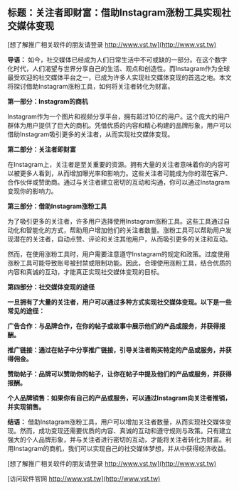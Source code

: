 ## **标题：关注者即财富：借助Instagram涨粉工具实现社交媒体变现**

[想了解推广相关软件的朋友请登录 http://www.vst.tw](http://www.vst.tw)

**导语：**
如今，社交媒体已经成为人们日常生活中不可或缺的一部分。在这个数字化时代，人们渴望与世界分享自己的生活、观点和创造性。而Instagram作为全球最受欢迎的社交媒体平台之一，已成为许多人实现社交媒体变现的首选之地。本文将探讨借助Instagram涨粉工具，如何将关注者转化为财富。

**第一部分：Instagram的商机**

Instagram作为一个图片和视频分享平台，拥有超过10亿的用户。这个庞大的用户群体为用户提供了巨大的商机。凭借优质的内容和精心构建的品牌形象，用户可以借助Instagram吸引更多的关注者，从而实现社交媒体变现。

**第二部分：关注者即财富**

在Instagram上，关注者是至关重要的资源。拥有大量的关注者意味着你的内容可以被更多人看到，从而增加曝光率和影响力。这些关注者可能成为你的潜在客户、合作伙伴或赞助商。通过与关注者建立密切的互动和沟通，你可以通过Instagram变现你的影响力。

**第三部分：借助Instagram涨粉工具**

为了吸引更多的关注者，许多用户选择使用Instagram涨粉工具。这些工具通过自动化和智能化的方式，帮助用户增加他们的关注者数量。涨粉工具可以帮助用户发现潜在的关注者，自动点赞、评论和关注其他用户，从而吸引更多的关注和互动。

然而，在使用涨粉工具时，用户需要注意遵守Instagram的规定和政策。过度使用涨粉工具可能导致账号被封禁或限制功能。因此，合理使用涨粉工具，结合优质的内容和真诚的互动，才能真正实现社交媒体变现的目标。

**第四部分：社交媒体变现的途径**

**一旦拥有了大量的关注者，用户可以通过多种方式实现社交媒体变现。以下是一些常见的途径：**

**广告合作：与品牌合作，在你的帖子或故事中展示他们的产品或服务，并获得报酬。**

**推广链接：通过在帖子中分享推广链接，引导关注者购买特定的产品或服务，并获得佣金。**

**赞助帖子：品牌可以赞助你的帖子，让你在帖子中提及他们的产品或服务，并获得报酬。**

**个人品牌销售：如果你有自己的产品或服务，可以通过Instagram向关注者推销，并实现销售。**

**结语：**
借助Instagram涨粉工具，用户可以增加关注者数量，从而实现社交媒体变现。然而，成功变现还需要优质的内容、真诚的互动和遵守规则与政策。只有建立强大的个人品牌形象，并与关注者进行密切的互动，才能将关注者转化为财富。利用Instagram的商机，我们可以实现自己的社交媒体梦想，并从中获得经济收益。

[想了解推广相关软件的朋友请登录 http://www.vst.tw](http://www.vst.tw)


[访问软件官网 http://www.vst.tw](http://www.vst.tw)
